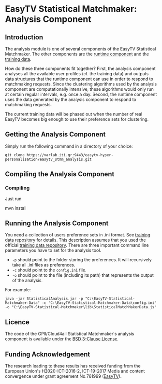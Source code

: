 # EasyTV Statistical Matchmaker: Analysis Component

## Introduction

The analysis module is one of several components of the EasyTV Statistical Matchmaker. 
The other components are the [runtime component](https://github.com/REMEXLabs/GPII-Statistical-Matchmaker) and 
the [training data](https://github.com/REMEXLabs/GPII-Statistical-Matchmaker-Data). 

How do these three components fit together? 
First, the analysis component analyses all the available user profiles (cf. the training data) and outputs
data structures that the runtime component can use in order to respond to matchmaking requests. 
Since the clustering algorithms used by the analysis component are computationally intensive, 
these algorithms would only run at certain regular intervals, e.g. once a day. 
Second, the runtime component uses the data generated by the analysis component to respond to matchmaking requests. 

The current training data will be phased out when the number of real EasyTV becomes big enough to
use their preference sets for clustering. 


## Getting the Analysis Component

Simply run the following command in a directory of your choice: 
```
git clone https://varlab.iti.gr:9443/easytv-hyper-personalisation/easytv_stmm_analysis.git
```

## Compiling the Analysis Component

### Compiling 

Just run

mvn install

## Running the Analysis Component

You need a collection of users preference sets in .ini format. See [training data repository](https://github.com/REMEXLabs/GPII-Statistical-Matchmaker-Data) for details. This description assumes that you used the official [training data repository](https://github.com/REMEXLabs/GPII-Statistical-Matchmaker-Data).
There are three important command line parameters you have to set for the analysis tool.
* `-p` should point to the folder storing the preferences. It will recursively take all .ini files as preferences.
* `-c` should point to the `config.ini` file.
* `-o` should point to the file (including its path) that represents the output of the analysis. 

For example:

	java -jar StatisticalAnalysis.jar -p "C:\EasyTV-Statistical-Matchmaker-Data" -c "C:\EasyTV-Statistical-Matchmaker-Data\config.ini" -o "C:\EasyTV-Statistical-Matchmaker\lib\StatisticalMatchMakerData.js"


## Licence

The code of the GPII/Cloud4all Statistical Matchmaker's analysis component is available under the [BSD 3-Clause License](https://github.com/REMEXLabs/GPII-Statistical-Matchmaker-Analysis/blob/master/LICENSE.txt).

## Funding Acknowledgement

The research leading to these results has received funding from the European
Union's H2020-ICT-2016-2, ICT-19-2017 Media and content convergence under grant agreement No.761999
([EasyTV](https://easytvproject.eu:3001/)).
